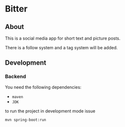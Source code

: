 # Bitter

## About

This is a social media app for short text and picture posts.

There is a follow system and a tag system will be added.

## Development

### Backend

You need the following dependencies:
- `maven`
- `JDK`

to run the project in development mode issue

```sh
mvn spring-boot:run
```
